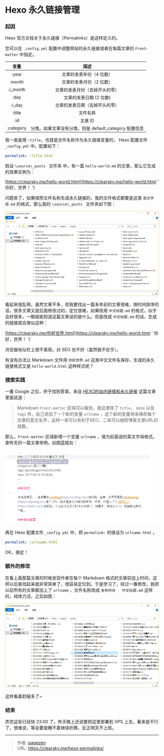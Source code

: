 # Hexo 永久链接管理


### 起因

Hexo 官方文档关于永久链接（Permalinks）是这样定义的。

您可以在 `_config.yml` 配置中调整网站的永久链接或者在每篇文章的 `Front-matter` 中指定。

|    变量     |                  描述                  |
| :-------: | :----------------------------------: |
|   :year   |            文章的发表年份（4 位数）             |
|  :month   |            文章的发表月份（2 位数）             |
| :i_month  |           文章的发表月份（去掉开头的零）            |
|   :day    |            文章的发表日期 (2 位数)            |
|  :i_day   |           文章的发表日期（去掉开头的零）            |
|  :title   |                 文件名称                 |
|    :id    |                文章 ID                 |
| :category | 分类。如果文章没有分类，则是 default_category 配置信息 |

我一直是用 `:title`，也就是文件名称作为永久链接变量的， Hexo 配置文件`_config.yml` 中，配置如下：

```yaml
permalink: :title.html
```

假设 `\source\_posts ` 文件夹 中，有一篇 `hello-world.md` 的文章，那么它生成的效果实例为：

[https://clearsky.me/hello-world.html](https://clearsky.me/hello-world.html ' 你好，世界！ ')

问题来了，如果按照文件名称生成永久链接的，我的文件格式都要是这类 `英文字母.md`  的格式，那么我的 `\source\_posts ` 文件夹如下图：

![posts_screenshot](posts_screenshot.png "posts_screenshot")

看起来很乱啊，虽然文章不多，但我要找出一篇多年前的文章很难，按时间排序的话，很多文章又是后面修改过的，定位很难，如果改用 `中文标题.md` 的格式，似乎会好很多，一眼就能知道这篇文章说的是什么。但是改成 `中文标题.md` 的话，生成的链接就会类似这种：

[https://clearsky.me/你好世界.html](https://clearsky.me/hello-world.html ' 你好，世界！ ')

浏览器地址栏上很不美观，对 SEO 也不好（虽然我不在乎）。

有没有办法让 Markdown 文件用 `你好世界.md` 这类中文文件名保存，生成的永久链接格式又是 `hello-world.html` 这种样式呢？

### 搜索实践

一番 Google 之后，终于找到答案，来自 [HEXO的站内链接和永久链接](http://www.wuliaole.com/post/permalink_and_internal_link_in_hexo/) 这篇文章里面说道：

> Markdown `Front-matter` 区域可以看到，我这里除了 `title`， `date` 以及 `tags` 外，自己添加了一个新的变量 `urlname` ，这个新的变量用来保存每个文章的英文名字，这样一来可以有利于SEO，二来可以缩短博客文章URL的层数。

那么，`Front-matter` 区域新增一个变量 `urlname` ，值为前面说的英文字母格式。拿昨天的一篇文章举例，如图蓝框处：

![urlname](urlname.png "urlname")

再在 Hexo 配置文件 `_config.yml` 中，把 `permalink:` 的值设为 `urlname.html` 。

```yaml
permalink: :urlname.html
```

OK，搞定！

### 额外的修改

在看上面那篇文章的时候发现作者在每个 Markdown 格式的文章前加上时间，这样以后查找起来就非常简单了，很容易定位到。于是学习了，经过一番修改，我把以前所有的文章都加上了 `urlname` ，文件名称改成 `发布时间 - 中文标题.md` 这样的，纯体力活，之后如图：

![posts_screenshot_after](posts_screenshot_after.png "posts_screenshot_after")

这样看着舒服多了~

### 结束

弄完这些已经快 23:00 了，昨天晚上还说要把这里部署到 VPS 上去，看来是不行了，很难说，等会要是睡不着继续折腾，反正明天不上班。

---

> 作者: [pagezen](http://clearsky.me/)  
> URL: https://clearsky.me/hexo-permalinks/  

